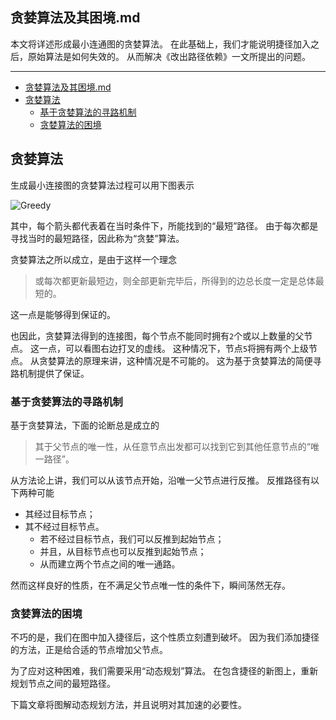 ## 贪婪算法及其困境.md

本文将详述形成最小连通图的贪婪算法。
在此基础上，我们才能说明捷径加入之后，原始算法是如何失效的。
从而解决《改出路径依赖》一文所提出的问题。

---

- [贪婪算法及其困境.md](#贪婪算法及其困境md)
- [贪婪算法](#贪婪算法)
  - [基于贪婪算法的寻路机制](#基于贪婪算法的寻路机制)
  - [贪婪算法的困境](#贪婪算法的困境)

## 贪婪算法

生成最小连接图的贪婪算法过程可以用下图表示

![Greedy](Greedy.svg)

其中，每个箭头都代表着在当时条件下，所能找到的“最短”路径。
由于每次都是寻找当时的最短路径，因此称为“贪婪”算法。

贪婪算法之所以成立，是由于这样一个理念

> 或每次都更新最短边，则全部更新完毕后，所得到的边总长度一定是总体最短的。

这一点是能够得到保证的。

也因此，贪婪算法得到的连接图，每个节点不能同时拥有`2`个或以上数量的父节点。
这一点，可以看图右边打叉的虚线。
这种情况下，节点`5`将拥有两个上级节点。
从贪婪算法的原理来讲，这种情况是不可能的。
这为基于贪婪算法的简便寻路机制提供了保证。

### 基于贪婪算法的寻路机制

基于贪婪算法，下面的论断总是成立的

> 其于父节点的唯一性，从任意节点出发都可以找到它到其他任意节点的“唯一路径”。

从方法论上讲，我们可以从该节点开始，沿唯一父节点进行反推。
反推路径有以下两种可能

- 其经过目标节点；
- 其不经过目标节点。
  - 若不经过目标节点，我们可以反推到起始节点；
  - 并且，从目标节点也可以反推到起始节点；
  - 从而建立两个节点之间的唯一通路。

然而这样良好的性质，在不满足父节点唯一性的条件下，瞬间荡然无存。

### 贪婪算法的困境

不巧的是，我们在图中加入捷径后，这个性质立刻遭到破坏。
因为我们添加捷径的方法，正是给合适的节点增加父节点。

为了应对这种困难，我们需要采用“动态规划”算法。
在包含捷径的新图上，重新规划节点之间的最短路径。

下篇文章将图解动态规划方法，并且说明对其加速的必要性。